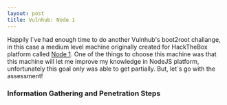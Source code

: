 ```yaml
---
layout: post
title: Vulnhub: Node 1
---
```

Happily I´ve had enough time to do another Vulnhub's boot2root challange, in this case a medium level machine originally created for HackTheBox platform called [Node 1](https://www.vulnhub.com/entry/node-1,252/). One of the things to choose this machine was that this machine will let me improve my knowledge in NodeJS platform, unfortunately this goal only was able to get partially. But, let´s go with the assessment!
### Information Gathering and Penetration Steps
